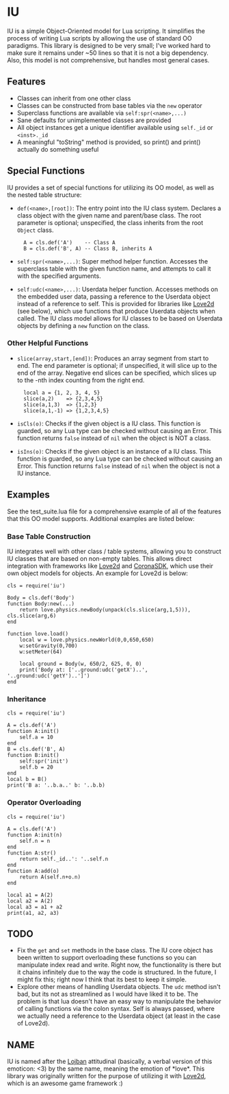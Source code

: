IU
==

IU is a simple Object-Oriented model for Lua scripting. It simplifies the process of writing Lua scripts by allowing the use of standard OO paradigms. This library is designed to be very small; I've worked hard to make sure it remains under ~50 lines so that it is not a big dependency. Also, this model is not comprehensive, but handles most general cases.

Features
--------
* Classes can inherit from one other class
* Classes can be constructed from base tables via the `new` operator
* Superclass functions are available via `self:spr(<name>,...)`
* Sane defaults for unimplemented classes are provided
* All object instances get a unique identifier available using `self._id` or `<inst>._id`
* A meaningful "toString" method is provided, so print(<inst>) and print(<class>) actually do something useful

Special Functions
-----------------
IU provides a set of special functions for utilizing its OO model, as well as the
nested table structure:

* `def(<name>,[root])`: The entry point into the IU class system. Declares a class object with the given name and parent/base class. The root parameter is optional; unspecified, the class inherits from the root `Object` class.

        A = cls.def('A')    -- Class A
        B = cls.def('B', A) -- Class B, inherits A

* `self:spr(<name>,...)`: Super method helper function. Accesses the superclass table with the given function name, and attempts to call it with the specified
arguments.
* `self:udc(<name>,...)`: Userdata helper function. Accesses methods on the embedded user data, passing a reference to the Userdata object instead of a reference to
self. This is provided for libraries like [Love2d](http://www.love2d.org) (see below), which use functions
that produce Userdata objects when called. The IU class model allows for
IU classes to be based on Userdata objects by defining a `new` function on the
class.

### Other Helpful Functions
* `slice(array,start,[end])`: Produces an array segment from start to end. The end parameter is optional; if unspecified, it will slice up to the end
of the array. Negative end slices can be specified, which slices up to the
-nth index counting from the right end.

        local a = {1, 2, 3, 4, 5}
        slice(a,2)    => {2,3,4,5}
        slice(a,1,3)  => {1,2,3}
        slice(a,1,-1) => {1,2,3,4,5}

* `isCls(o)`: Checks if the given object is a IU class. This function
is guarded, so any Lua type can be checked without causing an Error. This
function returns `false` instead of `nil` when the object is NOT a class.
* `isIns(o)`: Checks if the given object is an instance of a IU class. This function is guarded, so any Lua type can be checked without causing an Error. This function returns `false` instead of `nil` when the object is not a IU instance.
    
Examples
-------------------
See the test_suite.lua file for a comprehensive example of all of the features that this OO model supports. Additional examples are listed below:

### Base Table Construction
IU integrates well with other class / table systems, allowing you
to construct IU classes that are based on non-empty tables. This allows
direct integration with frameworks like [Love2d](http://www.love2d.org) and [CoronaSDK](http://www.anscamobile.com/corona/), which
use their own object models for objects. An example for Love2d is below:

    cls = require('iu')

    Body = cls.def('Body')
    function Body:new(...)
        return love.physics.newBody(unpack(cls.slice(arg,1,5))), cls.slice(arg,6)
    end
    
    function love.load()
        local w = love.physics.newWorld(0,0,650,650)
        w:setGravity(0,700)
        w:setMeter(64)
    
        local ground = Body(w, 650/2, 625, 0, 0)
        print('Body at: ['..ground:udc('getX')..', '..ground:udc('getY')..']')
    end

### Inheritance

    cls = require('iu')
      
    A = cls.def('A')
    function A:init()
        self.a = 10
    end
    B = cls.def('B', A)
    function B:init()
        self:spr('init')
        self.b = 20
    end
    local b = B()
    print('B a: '..b.a..' b: '..b.b)

### Operator Overloading

    cls = require('iu')
    
    A = cls.def('A')
    function A:init(n)
        self.n = n
    end
    function A:str()
        return self._id..': '..self.n
    end
    function A:add(o)
        return A(self.n+o.n)
    end

    local a1 = A(2)
    local a2 = A(2)
    local a3 = a1 + a2
    print(a1, a2, a3)

TODO
----
* Fix the `get` and `set` methods in the base class. The IU core object has been written to support overloading these functions so you can manipulate index
read and write. Right now, the functionality is there but it chains infinitely
due to the way the code is structured. In the future, I might fix this; right now I think that its best to keep it simple.
* Explore other means of handling Userdata objects. The `udc` method isn't bad, but its not as streamlined as I would have liked it to be. The problem is that
lua doesn't have an easy way to manipulate the behavior of calling functions via the colon syntax. Self is always passed, where we actually need a reference to the Userdata object (at least in the case of Love2d).

NAME
----
IU is named after the [Lojban](http://www.lojban.org) attitudinal (basically, a verbal version of this emoticon: <3) by the same name, meaning the emotion of \*love*. This library was originally written for the purpose of utilizing it with [Love2d](http://www.love2d.org), which is an awesome game framework :)